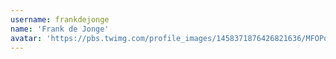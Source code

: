 ```yaml
---
username: frankdejonge
name: 'Frank de Jonge'
avatar: 'https://pbs.twimg.com/profile_images/1458371876426821636/MFOPqVaX_normal.jpg'
---
```

